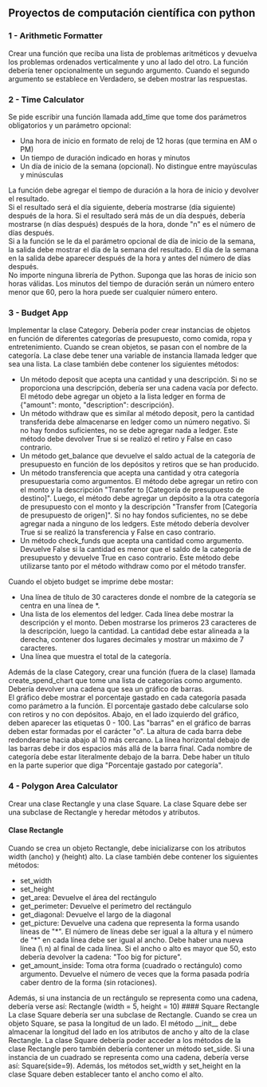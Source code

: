 ## Proyectos de computación científica con python


### 1 - Arithmetic Formatter
Crear una función que reciba una lista de problemas aritméticos y devuelva los problemas ordenados verticalmente y uno al lado del otro. La función debería tener opcionalmente un segundo argumento. Cuando el segundo argumento se establece en Verdadero, se deben mostrar las respuestas.

### 2 - Time Calculator
Se pide escribir una función llamada add_time que tome dos parámetros obligatorios y un parámetro opcional:
<ul>
  <li>Una hora de inicio en formato de reloj de 12 horas (que termina en AM o PM)</li>
  <li>Un tiempo de duración indicado en horas y minutos</li>
  <li>Un día de inicio de la semana (opcional). No distingue entre mayúsculas y minúsculas
</ul>
La función debe agregar el tiempo de duración a la hora de inicio y devolver el resultado.<br>
Si el resultado será el día siguiente, debería mostrarse (día siguiente) después de la hora. Si el resultado será más de un día después, debería mostrarse (n días después) después de la hora, donde "n" es el número de días después.<br>
Si a la función se le da el parámetro opcional de día de inicio de la semana, la salida debe mostrar el día de la semana del resultado. El día de la semana en la salida debe aparecer después de la hora y antes del número de días después.<br>
No importe ninguna librería de Python. Suponga que las horas de inicio son horas válidas. Los minutos del tiempo de duración serán un número entero menor que 60, pero la hora puede ser cualquier número entero.

### 3 - Budget App
Implementar la clase Category. Debería poder crear instancias de objetos en función de diferentes categorías de presupuesto, como comida, ropa y entretenimiento. Cuando se crean objetos, se pasan con el nombre de la categoría. La clase debe tener una variable de instancia llamada ledger que sea una lista. La clase también debe contener los siguientes métodos:
<ul>
  <li>Un método deposit que acepta una cantidad y una descripción. Si no se proporciona una descripción, debería ser una cadena vacía por defecto. El método debe agregar un objeto a la lista ledger en forma de {"amount": monto, "description": descripción}.</li>
  <li>Un método withdraw que es similar al método deposit, pero la cantidad transferida debe almacenarse en ledger como un número negativo. Si no hay fondos suficientes, no se debe agregar nada a ledger. Este método debe devolver True si se realizó el retiro y False en caso contrario.</li>
  <li>Un método get_balance que devuelve el saldo actual de la categoría de presupuesto en función de los depósitos y retiros que se han producido.</li>
  <li>Un método transferencia que acepta una cantidad y otra categoría presupuestaria como argumentos. El método debe agregar un retiro con el monto y la descripción "Transfer to [Categoría de presupuesto de destino]". Luego, el método debe agregar un depósito a la otra categoría de presupuesto con el monto y la descripción "Transfer from [Categoría de presupuesto de origen]". Si no hay fondos suficientes, no se debe agregar nada a ninguno de los ledgers. Este método debería devolver True si se realizó la transferencia y False en caso contrario.</li>
  <li>Un método check_funds que acepta una cantidad como argumento. Devuelve False si la cantidad es menor que el saldo de la categoría de presupuesto y devuelve True en caso contrario. Este método debe utilizarse tanto por el método withdraw como por el método transfer.</ul>
</ul>
Cuando el objeto budget se imprime debe mostar:
<ul>
  <li>Una línea de título de 30 caracteres donde el nombre de la categoría se centra en una línea de *.</li>
  <li>Una lista de los elementos del ledger. Cada línea debe mostrar la descripción y el monto. Deben mostrarse los primeros 23 caracteres de la descripción, luego la cantidad. La cantidad debe estar alineada a la derecha, contener dos lugares decimales y mostrar un máximo de 7 caracteres.</li>
  <li>Una línea que muestra el total de la categoría.</li>
</ul>
Además de la clase Category, crear una función (fuera de la clase) llamada create_spend_chart que tome una lista de categorías como argumento. Debería devolver una cadena que sea un gráfico de barras.<br>
El gráfico debe mostrar el porcentaje gastado en cada categoría pasada como parámetro a la función. El porcentaje gastado debe calcularse solo con retiros y no con depósitos. Abajo, en el lado izquierdo del gráfico, deben aparecer las etiquetas 0 - 100. Las "barras" en el gráfico de barras deben estar formadas por el carácter "o". La altura de cada barra debe redondearse hacia abajo al 10 más cercano. La línea horizontal debajo de las barras debe ir dos espacios más allá de la barra final. Cada nombre de categoría debe estar literalmente debajo de la barra. Debe haber un título en la parte superior que diga "Porcentaje gastado por categoría".

### 4 - Polygon Area Calculator
Crear una clase Rectangle y una clase Square. La clase Square debe ser una subclase de Rectangle y heredar métodos y atributos.
#### Clase Rectangle
Cuando se crea un objeto Rectangle, debe inicializarse con los atributos width (ancho) y (height) alto. La clase también debe contener los siguientes métodos:
<ul>
  <li>set_width</li>
  <li>set_height</li>
  <li>get_area: Devuelve el área del rectángulo</li>
  <li>get_perimeter: Devuelve el perímetro del rectángulo</li>
  <li>get_diagonal: Devuelve el largo de la diagonal</li>
  <li>get_picture: Devuelve una cadena que representa la forma usando líneas de "*". El número de líneas debe ser igual a la altura y el número de "*" en cada línea debe ser igual al ancho. Debe haber una nueva línea (\ n) al final de cada línea. Si el ancho o alto es mayor que 50, esto debería devolver la cadena: "Too big for picture".</li>
  <li>get_amount_inside: Toma otra forma (cuadrado o rectángulo) como argumento. Devuelve el número de veces que la forma pasada podría caber dentro de la forma (sin rotaciones).</li>
</ul>
Además, si una instancia de un rectángulo se representa como una cadena, debería verse así: Rectangle (width = 5, height = 10)
#### Square Rectangle
La clase Square debería ser una subclase de Rectangle. Cuando se crea un objeto Square, se pasa la longitud de un lado. El método __init__ debe almacenar la longitud del lado en los atributos de ancho y alto de la clase Rectangle.
La clase Square debería poder acceder a los métodos de la clase Rectangle pero también debería contener un método set_side. Si una instancia de un cuadrado se representa como una cadena, debería verse así: Square(side=9).
Además, los métodos set_width y set_height en la clase Square deben establecer tanto el ancho como el alto.
